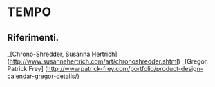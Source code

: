 # TEMPO

## Riferimenti.

_[Chrono-Shredder, Susanna Hertrich] (http://www.susannahertrich.com/art/chronoshredder.shtml)
_[Gregor, Patrick Frey] (http://www.patrick-frey.com/portfolio/product-design-calendar-gregor-details/)
